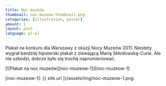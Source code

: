 ```yaml
---
title: Noc muzeów
thumbnail: noc-muzeow-thumbnail.png
categories: [illustration, poster]
amount: 1
layout: post
language: pl-pl
---
```


Plakat na konkurs dla Warszawy z okazji Nocy Muzeów 2011. Niestety wygrał bardziej hipsterski plakat z ziewającą Marią Skłodowską-Curie. Ale nie szkodzi, dobrze było się trochę napromieniować.

[![Plakat na noc muzeów][noc-muzeow-1]][noc-muzeow-1]

[noc-muzeow-1]: {{ site.url }}/assets/img/noc-muzeow-1.png